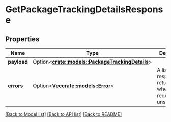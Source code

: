 # GetPackageTrackingDetailsResponse

## Properties

Name | Type | Description | Notes
------------ | ------------- | ------------- | -------------
**payload** | Option<[**crate::models::PackageTrackingDetails**](PackageTrackingDetails.md)> |  | [optional]
**errors** | Option<[**Vec<crate::models::Error>**](Error.md)> | A list of error responses returned when a request is unsuccessful. | [optional]

[[Back to Model list]](../README.md#documentation-for-models) [[Back to API list]](../README.md#documentation-for-api-endpoints) [[Back to README]](../README.md)


